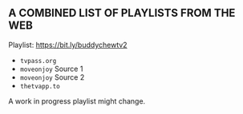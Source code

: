 ## A COMBINED LIST OF PLAYLISTS FROM THE WEB

Playlist: https://bit.ly/buddychewtv2
- `tvpass.org`
- `moveonjoy` Source 1
- `moveonjoy` Source 2
- `thetvapp.to`

A work in progress playlist might change.
